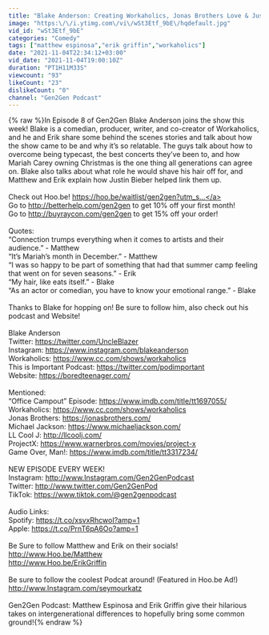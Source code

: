```yaml
---
title: "Blake Anderson: Creating Workaholics, Jonas Brothers Love & Justin Bieber Connecting Erik & Matthew"
image: "https:\/\/i.ytimg.com\/vi\/wSt3Etf_9bE\/hqdefault.jpg"
vid_id: "wSt3Etf_9bE"
categories: "Comedy"
tags: ["matthew espinosa","erik griffin","workaholics"]
date: "2021-11-04T22:34:12+03:00"
vid_date: "2021-11-04T19:00:10Z"
duration: "PT1H11M33S"
viewcount: "93"
likeCount: "23"
dislikeCount: "0"
channel: "Gen2Gen Podcast"
---
```

{% raw %}In Episode 8 of Gen2Gen Blake Anderson joins the show this week! Blake is a comedian, producer, writer, and co-creator of Workaholics, and he and Erik share some behind the scenes stories and talk about how the show came to be and why it’s so relatable. The guys talk about how to overcome being typecast, the best concerts they’ve been to, and how Mariah Carey owning Christmas is the one thing all generations can agree on. Blake also talks about what role he would shave his hair off for, and Matthew and Erik explain how Justin Bieber helped link them up. <br /><br />Check out Hoo.be! <a rel="nofollow" target="blank" href="https://hoo.be/waitlist/gen2gen?utm_s...">https://hoo.be/waitlist/gen2gen?utm_s...</a><br />Go to <a rel="nofollow" target="blank" href="http://betterhelp.com/gen2gen">http://betterhelp.com/gen2gen</a> to get 10% off your first month!<br />Go to <a rel="nofollow" target="blank" href="http://buyraycon.com/gen2gen">http://buyraycon.com/gen2gen</a> to get 15% off your order!<br /><br />Quotes: <br />“Connection trumps everything when it comes to artists and their audience.” - Matthew<br />“It’s Mariah’s month in December.” - Matthew <br />“I was so happy to be part of something that had that summer camp feeling that went on for seven seasons.” - Erik<br />“My hair, like eats itself.” - Blake<br />“As an actor or comedian, you have to know your emotional range.” - Blake <br /><br />Thanks to Blake for hopping on! Be sure to follow him, also check out his podcast and Website!<br /><br />Blake Anderson <br />Twitter: <a rel="nofollow" target="blank" href="https://twitter.com/UncleBlazer">https://twitter.com/UncleBlazer</a><br />Instagram: <a rel="nofollow" target="blank" href="https://www.instagram.com/blakeanderson">https://www.instagram.com/blakeanderson</a><br />Workaholics: <a rel="nofollow" target="blank" href="https://www.cc.com/shows/workaholics">https://www.cc.com/shows/workaholics</a><br />This is Important Podcast: <a rel="nofollow" target="blank" href="https://twitter.com/podimportant">https://twitter.com/podimportant</a><br />Website: <a rel="nofollow" target="blank" href="https://boredteenager.com/">https://boredteenager.com/</a><br /><br />Mentioned: <br />“Office Campout” Episode: <a rel="nofollow" target="blank" href="https://www.imdb.com/title/tt1697055/">https://www.imdb.com/title/tt1697055/</a><br />Workaholics: <a rel="nofollow" target="blank" href="https://www.cc.com/shows/workaholics">https://www.cc.com/shows/workaholics</a><br />Jonas Brothers: <a rel="nofollow" target="blank" href="https://jonasbrothers.com/">https://jonasbrothers.com/</a><br />Michael Jackson:  <a rel="nofollow" target="blank" href="https://www.michaeljackson.com/">https://www.michaeljackson.com/</a><br />LL Cool J: <a rel="nofollow" target="blank" href="http://llcoolj.com/">http://llcoolj.com/</a><br />ProjectX: <a rel="nofollow" target="blank" href="https://www.warnerbros.com/movies/project-x">https://www.warnerbros.com/movies/project-x</a><br />Game Over, Man!: <a rel="nofollow" target="blank" href="https://www.imdb.com/title/tt3317234/">https://www.imdb.com/title/tt3317234/</a><br /><br />NEW EPISODE EVERY WEEK!<br />Instagram: <a rel="nofollow" target="blank" href="http://www.Instagram.com/Gen2GenPodcast">http://www.Instagram.com/Gen2GenPodcast</a><br />Twitter: <a rel="nofollow" target="blank" href="http://www.twitter.com/Gen2GenPod">http://www.twitter.com/Gen2GenPod</a><br />TikTok: <a rel="nofollow" target="blank" href="https://www.tiktok.com/@gen2genpodcast">https://www.tiktok.com/@gen2genpodcast</a><br /><br />Audio Links:<br />Spotify: <a rel="nofollow" target="blank" href="https://t.co/xsvxRhcwoI?amp=1">https://t.co/xsvxRhcwoI?amp=1</a><br />Apple: <a rel="nofollow" target="blank" href="https://t.co/PrnT6pA6Oo?amp=1">https://t.co/PrnT6pA6Oo?amp=1</a><br /><br />Be Sure to follow Matthew and Erik on their socials!<br /><a rel="nofollow" target="blank" href="http://www.Hoo.be/Matthew">http://www.Hoo.be/Matthew</a><br /><a rel="nofollow" target="blank" href="http://www.Hoo.be/ErikGriffin">http://www.Hoo.be/ErikGriffin</a><br /><br />Be sure to follow the coolest Podcat around! (Featured in Hoo.be Ad!)<br /><a rel="nofollow" target="blank" href="http://www.Instagram.com/seymourkatz">http://www.Instagram.com/seymourkatz</a><br /><br />Gen2Gen Podcast: Matthew Espinosa and Erik Griffin give their hilarious takes on intergenerational differences to hopefully bring some common ground!{% endraw %}
